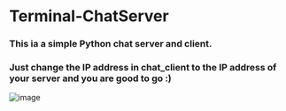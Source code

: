 # Terminal-ChatServer

### This ia a simple Python chat server and client.
### Just change the IP address in chat_client to the IP address of your server and you are good to go :)

![image](https://github.com/nixpal/Terminal-ChatServer/blob/master/terminal_chat_server.png)

